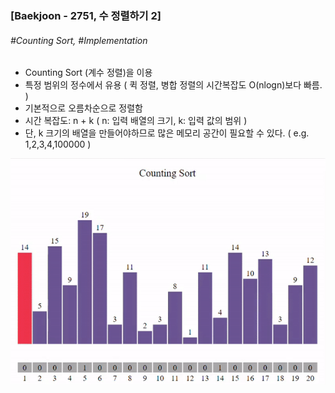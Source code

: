 ### [Baekjoon - 2751,  수 정렬하기 2]
###### \#Counting Sort, \#Implementation
* Counting Sort (계수 정렬)을 이용
* 특정 범위의 정수에서 유용 ( 퀵 정렬, 병합 정렬의 시간복잡도 O(nlogn)보다 빠름. )
* 기본적으로 오름차순으로 정렬함
* 시간 복잡도: n + k ( n: 입력 배열의 크기, k: 입력 값의 범위 )
* 단, k 크기의 배열을 만들어야하므로 많은 메모리 공간이 필요할 수 있다. ( e.g. 1,2,3,4,100000 )


![Solve2751](https://github.com/shihaim/coding-test/blob/main/images/counting_sort.gif)